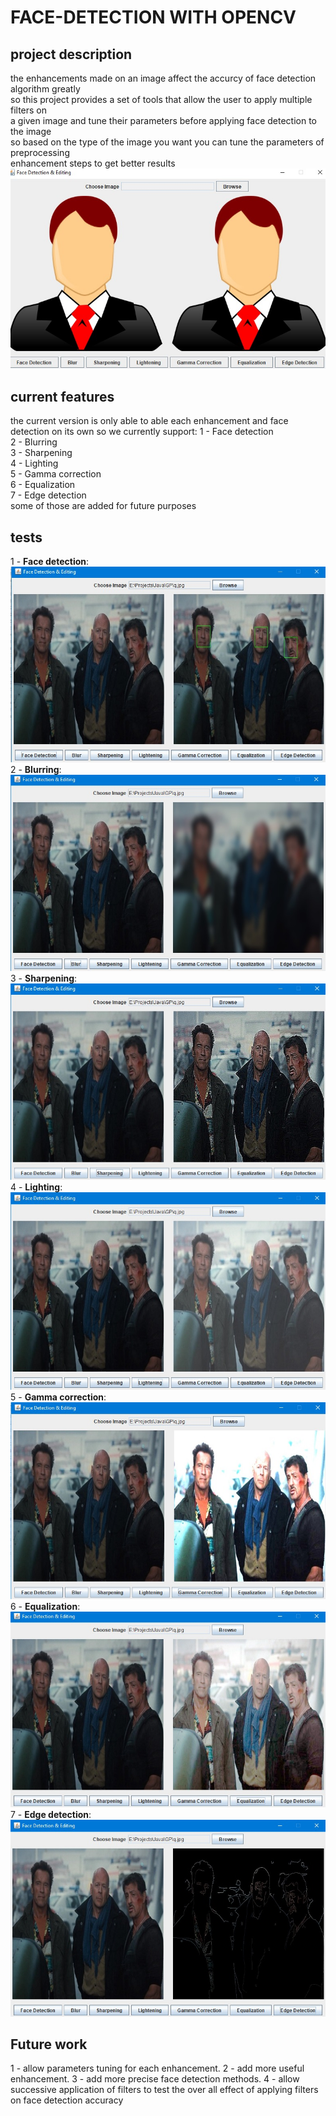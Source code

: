 # FACE-DETECTION WITH OPENCV
## project description
the enhancements made on an image affect the accurcy of face detection algorithm greatly  
so this project provides a set of tools that allow the user to apply multiple filters on  
a given image and tune their parameters before applying face detection to the image  
so based on the type of the image you want you can tune the parameters of preprocessing  
enhancement steps to get better results
![picture alt](https://github.com/ManarArabi/FaceDetection-openCV/blob/master/results/front_panel.jpeg "defualt window")  

## current features
the current version is only able to able each enhancement and face detection on its own
so we currently support:
	1 - Face detection  
	2 - Blurring  
	3 - Sharpening   
	4 - Lighting  
	5 - Gamma correction  
	6 - Equalization  
	7 - Edge detection  
some of those are added for future purposes
## tests
1 - **Face detection**:  
![](https://github.com/ManarArabi/FaceDetection-openCV/blob/master/results/face_detection.jpeg "Face detection result")  
2 - **Blurring**:  
![](https://github.com/ManarArabi/FaceDetection-openCV/blob/master/results/blurring.jpeg "blurring result")  
3 - **Sharpening**:   
![](https://github.com/ManarArabi/FaceDetection-openCV/blob/master/results/sharpening.jpeg "sharpening result")  
4 - **Lighting**:  
![](https://github.com/ManarArabi/FaceDetection-openCV/blob/master/results/lighting.jpeg "lighting result")  
5 - **Gamma correction**:    
![](https://github.com/ManarArabi/FaceDetection-openCV/blob/master/results/gamma_correction.jpeg "gamma correction result")  
6 - **Equalization**:  
![](https://github.com/ManarArabi/FaceDetection-openCV/blob/master/results/equalization.jpeg "equalization result")  
7 - **Edge detection**:  
![](https://github.com/ManarArabi/FaceDetection-openCV/blob/master/results/edge_detection.jpeg "edge_detection result")  

## Future work
1 - allow parameters tuning for each enhancement.
2 - add more useful enhancement.
3 - add more precise face detection methods.
4 - allow successive application of filters to test the over all effect of applying filters on face detection accuracy
